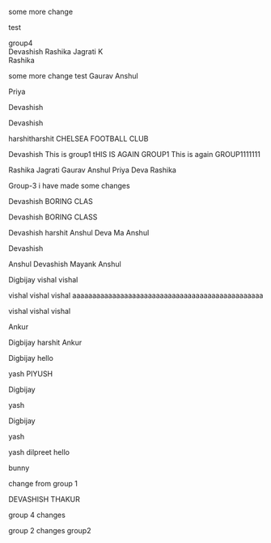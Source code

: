 some more change

test

group4   
Devashish
Rashika
Jagrati K  
Rashika


some more change
test
Gaurav
Anshul

Priya

Devashish

Devashish

harshitharshit
CHELSEA FOOTBALL CLUB 


Devashish
This is group1
tHIS IS AGAIN GROUP1
This is again GROUP1111111


Rashika
Jagrati
Gaurav
Anshul
Priya
Deva
Rashika






 Group-3
i have made some  changes


Devashish
BORING CLAS

Devashish
BORING CLASS




Devashish 
harshit
Anshul
Deva
Ma
Anshul



Devashish



Anshul
Devashish
Mayank
Anshul


Digbijay
vishal
vishal 



vishal vishal vishal  aaaaaaaaaaaaaaaaaaaaaaaaaaaaaaaaaaaaaaaaaaaaaaaa


vishal vishal vishal  



Ankur

Digbijay
harshit
Ankur



Digbijay
hello

yash
PIYUSH

Digbijay

yash


Digbijay


yash

yash
dilpreet
hello

bunny

change from group 1

DEVASHISH THAKUR

group 4 changes


group 2 changes
group2 


